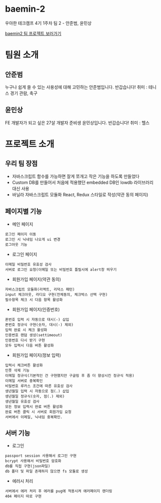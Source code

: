 # baemin-2
우아한 테크캠프 4기 1주차 팀 2 - 안준범, 윤민상

[baemin2 팀 프로젝트 보러가기](https://baemin-2-first-project.herokuapp.com/) 

# 팀원 소개

## 안준범

누구나 쉽게 쓸 수 있는 사용성에 대해 고민하는 안준범입니다. 반갑습니다!
취미 : 테니스 경기 관람, 축구

## 윤민상

FE 개발자가 되고 싶은 27살 개발자 준비생 윤민상입니다. 반갑습니다!
취미 : 헬스


# 프로젝트 소개

## 우리 팀 장점
- 자바스크립트 함수를 가능하면 잘게 쪼개고 작은 기능을 하도록 만들었다
- Custom DB를 만들어서 처음에 적용했던 embedded DB인 lowdb 라이브러리 대신 사용
- 바닐라 자바스크립트 모듈화 React, Redux 스타일로 작성(약관 동의 페이지)

## 페이지별 기능
- 메인 페이지
```
로그인 페이지 이동
로그인 시 닉네임 나오게 ui 변경
로그아웃 기능
```
- 로그인 페이지
```
이메일 비밀번호 유효성 검사
서버로 로그인 요청(이메일 또는 비밀번호 틀릴시에 alert창 띄우기
```
- 회원가입 페이지(약관 동의)
```
자바스크립트 모듈화(리액트, 리덕스 패턴)
input 체크아웃, 라디오 구현(전체동의, 체크박스 선택 구현)
필수항목 체크 시 다음 항목 활성화
```
- 회원가입 페이지(인증번호)
```
폰번호 입력 시 자동으로 대시(-) 삽입
폰번호 정규식 구현(숫자, 대시(-) 제외)
입력 완료 시 체크 활성화
인증번호 랜덤 생성(settimeout)
인증번호 다시 받기 구현
모두 입력시 다음 버튼 활성화
```
- 회원가입 페이지(정보 입력)
```
입력시 체크버튼 활성화
인풋 삭제 기능
이메일 정규식(기본적인 건 구현했지만 구글링 후 좀 더 향상시킨 정규식 적용)
이메일 서버로 중복확인
비밀번호 루카스 조건에 따른 유효성 검사
생년월일 입력 시 자동으로 점(.) 삽입
생년월일 정규식(숫자, 점(.) 제외)
생년월일 유효성 검사
모든 정보 입력시 완료 버튼 활성화
완료 버튼 클릭 시 서버로 회원가입 요청
서버에서 이메일, 닉네임 중복확인.
```
## 서버 기능

- 로그인
```
passport session 사용해서 로그인 구현
bcrypt 사용해서 비밀번호 암호화
db를 직접 구현(json파일)
db 폴더 및 파일 존재하지 않으면 fs 모듈로 생성
```

- 에러시 처리
```
서버에서 에러 처리 후 에러를 pug에 적용시켜 에러페이지 렌더링
404 페이지 따로 구현
```
